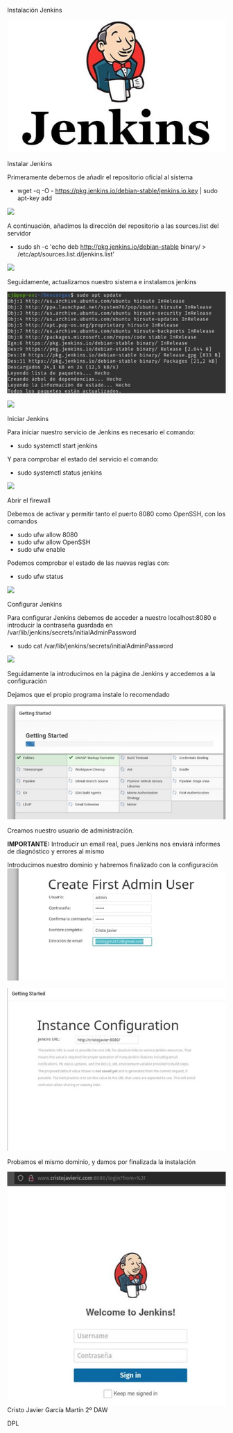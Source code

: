 ﻿Instalación Jenkins

![](Aspose.Words.3330821a-f77f-4486-87ba-77be28cec216.001.jpeg)

Instalar Jenkins

Primeramente debemos de añadir el repositorio oficial al sistema

- wget -q -O - https://pkg.jenkins.io/debian-stable/jenkins.io.key | sudo apt-key add

![](Aspose.Words.3330821a-f77f-4486-87ba-77be28cec216.002.png)

A continuación, añadimos la dirección del repositorio a las sources.list del servidor

- sudo sh -c 'echo deb http://pkg.jenkins.io/debian-stable binary/ > /etc/apt/sources.list.d/jenkins.list'

![](Aspose.Words.3330821a-f77f-4486-87ba-77be28cec216.003.png)

Seguidamente, actualizamos nuestro sistema e instalamos jenkins

![](Aspose.Words.3330821a-f77f-4486-87ba-77be28cec216.004.jpeg)

![](Aspose.Words.3330821a-f77f-4486-87ba-77be28cec216.005.png)

Iniciar Jenkins

Para iniciar nuestro servicio de Jenkins es necesario el comando:

- sudo systemctl start jenkins

Y para comprobar el estado del servicio el comando:

- sudo systemctl status jenkins

![](Aspose.Words.3330821a-f77f-4486-87ba-77be28cec216.006.png)

Abrir el firewall

Debemos de activar y permitir tanto el puerto 8080 como OpenSSH, con los comandos

- sudo ufw allow 8080
- sudo ufw allow OpenSSH
- sudo ufw enable

Podemos comprobar el estado de las nuevas reglas con:

- sudo ufw status

![](Aspose.Words.3330821a-f77f-4486-87ba-77be28cec216.007.png)

Configurar Jenkins

Para configurar Jenkins debemos de acceder a nuestro localhost:8080 e introducir la contraseña guardada en /var/lib/jenkins/secrets/initialAdminPassword

- sudo cat /var/lib/jenkins/secrets/initialAdminPassword

![](Aspose.Words.3330821a-f77f-4486-87ba-77be28cec216.008.png)

Seguidamente la introducimos en la página de Jenkins y accedemos a la configuración

Dejamos que el propio programa instale lo recomendado

![](Aspose.Words.3330821a-f77f-4486-87ba-77be28cec216.009.jpeg)

Creamos nuestro usuario de administración.

**IMPORTANTE:** Introducir un email real, pues Jenkins nos enviará informes de diagnóstico y errores al mismo

Introducimos nuestro dominio y habremos finalizado con la configuración![](Aspose.Words.3330821a-f77f-4486-87ba-77be28cec216.010.jpeg)

![](Aspose.Words.3330821a-f77f-4486-87ba-77be28cec216.011.jpeg)

Probamos el mismo dominio, y damos por finalizada la instalación

![](Aspose.Words.3330821a-f77f-4486-87ba-77be28cec216.012.jpeg)
Cristo Javier García Martín 2º DAW

DPL
